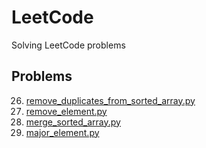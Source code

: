 # LeetCode
Solving LeetCode problems

## Problems
26. [remove_duplicates_from_sorted_array.py](https://github.com/eranda-ihalagedara/leetcode/blob/main/26.remove_duplicates_from_sorted_array.py)
27. [remove_element.py](https://github.com/eranda-ihalagedara/leetcode/blob/main/27.remove_element.py)
88. [merge_sorted_array.py](https://github.com/eranda-ihalagedara/leetcode/blob/main/88.merge_sorted_array.py)
169. [major_element.py](https://github.com/eranda-ihalagedara/leetcode/blob/main/169.major_element.py)
